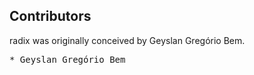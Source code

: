 Contributors
------------

radix was originally conceived by Geyslan Gregório Bem.

<pre>
* Geyslan Gregório Bem <geyslan [at] gmail [dot] com>
</pre>
